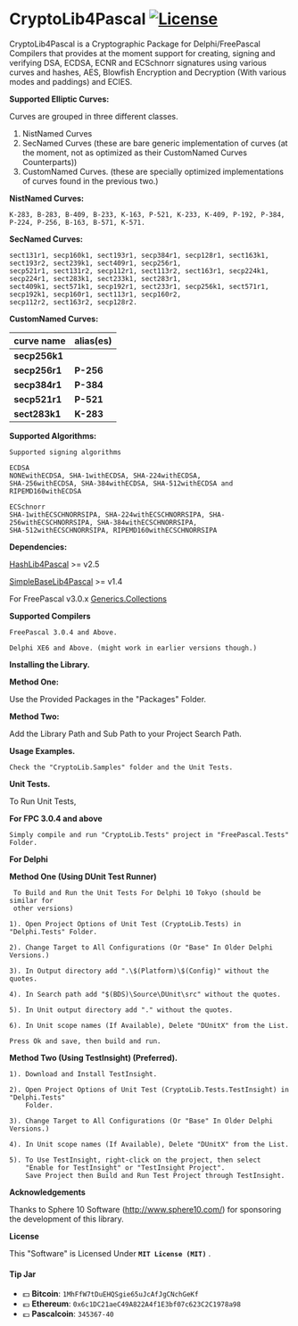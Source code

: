 # CryptoLib4Pascal [![License](http://img.shields.io/badge/license-MIT-green.svg)](https://github.com/Xor-el/CryptoLib4Pascal/blob/master/LICENSE)
CryptoLib4Pascal is a Cryptographic Package for Delphi/FreePascal Compilers that provides at the moment support for creating, signing and verifying DSA, ECDSA, ECNR and ECSchnorr signatures using various curves and hashes, AES, Blowfish Encryption and Decryption (With various modes and paddings) and ECIES.

**Supported Elliptic Curves:**

Curves are grouped in three different classes.
1. NistNamed Curves
2. SecNamed Curves (these are bare generic implementation of curves (at the moment, not as optimized as their CustomNamed Curves Counterparts))
3. CustomNamed Curves. (these are specially optimized implementations of curves found in the previous two.)

**NistNamed Curves:**
```
K-283, B-283, B-409, B-233, K-163, P-521, K-233, K-409, P-192, P-384, P-224, P-256, B-163, B-571, K-571.
```

**SecNamed Curves:**
```
sect131r1, secp160k1, sect193r1, secp384r1, secp128r1, sect163k1, sect193r2, sect239k1, sect409r1, secp256r1,
secp521r1, sect131r2, secp112r1, sect113r2, sect163r1, secp224k1, secp224r1, sect283k1, sect233k1, sect283r1,
sect409k1, sect571k1, secp192r1, sect233r1, secp256k1, sect571r1, secp192k1, secp160r1, sect113r1, secp160r2,
secp112r2, sect163r2, secp128r2.
```

**CustomNamed Curves:**

| curve name | alias(es) |
|--------|--------|
|  **secp256k1**      |        |
|  **secp256r1**      |   **P-256**    |
|  **secp384r1**      |   **P-384**    |
|  **secp521r1**      |   **P-521**    |
|  **sect283k1**      |   **K-283**    |


**Supported Algorithms:**
    
    Supported signing algorithms 
    
    ECDSA
    NONEwithECDSA, SHA-1withECDSA, SHA-224withECDSA, 
    SHA-256withECDSA, SHA-384withECDSA, SHA-512withECDSA and RIPEMD160withECDSA
    
    ECSchnorr
    SHA-1withECSCHNORRSIPA, SHA-224withECSCHNORRSIPA, SHA-256withECSCHNORRSIPA, SHA-384withECSCHNORRSIPA,
    SHA-512withECSCHNORRSIPA, RIPEMD160withECSCHNORRSIPA
    
    
    
   **Dependencies:**
   
   [HashLib4Pascal](https://github.com/Xor-el/HashLib4Pascal) >= v2.5
   
   [SimpleBaseLib4Pascal](https://github.com/Xor-el/SimpleBaseLib4Pascal) >= v1.4
    
   For FreePascal v3.0.x [Generics.Collections](https://github.com/maciej-izak/generics.collections)

**Supported Compilers**
 
    FreePascal 3.0.4 and Above.
    
    Delphi XE6 and Above. (might work in earlier versions though.)

**Installing the Library.**

**Method One:**

 Use the Provided Packages in the "Packages" Folder.

**Method Two:**

 Add the Library Path and Sub Path to your Project Search Path.

**Usage Examples.**

    Check the "CryptoLib.Samples" folder and the Unit Tests.

 **Unit Tests.**

To Run Unit Tests,

**For FPC 3.0.4 and above**


    Simply compile and run "CryptoLib.Tests" project in "FreePascal.Tests" Folder.

**For Delphi**

   **Method One (Using DUnit Test Runner)**

     To Build and Run the Unit Tests For Delphi 10 Tokyo (should be similar for 
     other versions)
    
    1). Open Project Options of Unit Test (CryptoLib.Tests) in "Delphi.Tests" Folder.
    
    2). Change Target to All Configurations (Or "Base" In Older Delphi Versions.)
    
    3). In Output directory add ".\$(Platform)\$(Config)" without the quotes.
    
    4). In Search path add "$(BDS)\Source\DUnit\src" without the quotes.
    
    5). In Unit output directory add "." without the quotes.
    
    6). In Unit scope names (If Available), Delete "DUnitX" from the List.
    
    Press Ok and save, then build and run.
    
 **Method Two (Using TestInsight) (Preferred).**

    1). Download and Install TestInsight.
    
    2). Open Project Options of Unit Test (CryptoLib.Tests.TestInsight) in "Delphi.Tests" 
        Folder. 

    3). Change Target to All Configurations (Or "Base" In Older Delphi Versions.)

    4). In Unit scope names (If Available), Delete "DUnitX" from the List.

    5). To Use TestInsight, right-click on the project, then select 
		"Enable for TestInsight" or "TestInsight Project".
        Save Project then Build and Run Test Project through TestInsight. 
        
  **Acknowledgements**
 
Thanks to Sphere 10 Software (http://www.sphere10.com/) for sponsoring the development of this library.

**License**

This "Software" is Licensed Under  **`MIT License (MIT)`** .

#### Tip Jar
* :dollar: **Bitcoin**: `1MhFfW7tDuEHQSgie65uJcAfJgCNchGeKf`
* :euro: **Ethereum**: `0x6c1DC21aeC49A822A4f1E3bf07c623C2C1978a98`
* :pound: **Pascalcoin**: `345367-40`

